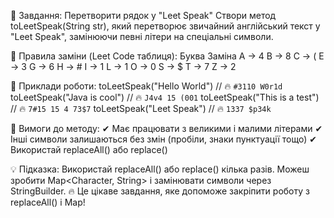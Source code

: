 🔹 Завдання: Перетворити рядок у "Leet Speak"
Створи метод toLeetSpeak(String str), який перетворює
звичайний англійський текст у "Leet Speak", замінюючи
певні літери на спеціальні символи.

📌 Правила заміни (Leet Code таблиця):
Буква	Заміна
A → 4
B → 8
C → (
E → 3
G → 6
H → #
I → 1
L → 1
O → 0
S → $
T → 7
Z → 2

📌 Приклади роботи:
toLeetSpeak("Hello World")  // 🔥 `#3110 W0r1d`
toLeetSpeak("Java is cool") // 🔥 `J4v4 15 (001`
toLeetSpeak("This is a test") // 🔥 `7#15 15 4 73$7`
toLeetSpeak("Leet Speak") // 🔥 `1337 $p34k`

📌 Вимоги до методу:
✔ Має працювати з великими і малими літерами
✔ Інші символи залишаються без змін (пробіли, знаки пунктуації тощо)
✔ Використай replaceAll() або replace()

💡 Підказка:
Використай replaceAll() або replace() кілька разів.
Можеш зробити Map<Character, String> і замінювати символи через StringBuilder.
🔥 Це цікаве завдання, яке допоможе закріпити роботу з replaceAll() і Map!